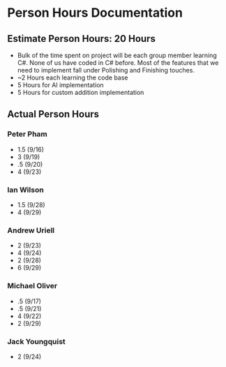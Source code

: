 # Person Hours Documentation

## Estimate Person Hours: 20 Hours

- Bulk of the time spent on project will be each group member learning C#. None of us have coded in C# before. Most of the features that we need to implement fall under Polishing and Finishing touches. 
- ~2 Hours each learning the code base
- 5 Hours for AI implementation
- 5 Hours for custom addition implementation

## Actual Person Hours

### Peter Pham

- 1.5 (9/16)
- 3 (9/19)
- .5 (9/20)
- 4 (9/23)

### Ian Wilson

- 1.5 (9/28)
- 4 (9/29)

### Andrew Uriell

- 2 (9/23)
- 4 (9/24)
- 2 (9/28)
- 6 (9/29)

### Michael Oliver

- .5 (9/17)
- .5 (9/21)
- 4 (9/22)
- 2 (9/29)

### Jack Youngquist
- 2 (9/24)
